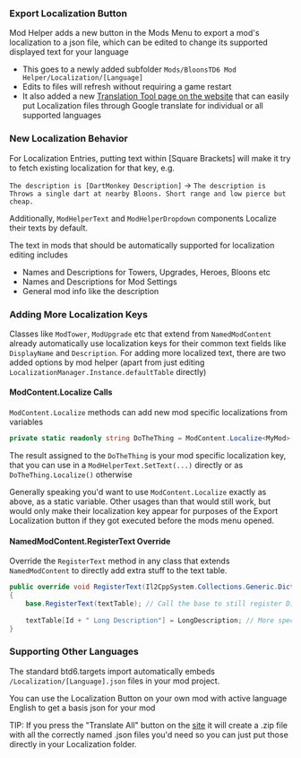 ### Export Localization Button

Mod Helper adds a new button in the Mods Menu to export a mod's localization to a json file, which can be edited to
change its supported displayed text for your language

- This goes to a newly added subfolder `Mods/BloonsTD6 Mod Helper/Localization/[Language]`
- Edits to files will refresh without requiring a game restart
- It also added a new [Translation Tool page on the website](https://gurrenm3.github.io/BTD-Mod-Helper/tools/translate)
  that can
  easily put Localization files through Google translate for individual or all supported languages

### New Localization Behavior

For Localization Entries, putting text within [Square Brackets] will make it try to fetch existing localization for that
key, e.g.

`The description is [DartMonkey Description]` ->
`The description is Throws a single dart at nearby Bloons. Short range and low pierce but cheap.`

Additionally, `ModHelperText` and `ModHelperDropdown` components Localize their texts by default.

The text in mods that should be automatically supported for localization editing includes

- Names and Descriptions for Towers, Upgrades, Heroes, Bloons etc
- Names and Descriptions for Mod Settings
- General mod info like the description

### Adding More Localization Keys

Classes like `ModTower`, `ModUpgrade` etc that extend from `NamedModContent` already automatically use localization keys
for their common text fields like `DisplayName` and `Description`. For adding more localized text, there are two
added options by mod helper (apart from just editing `LocalizationManager.Instance.defaultTable` directly)

#### ModContent.Localize Calls

`ModContent.Localize` methods can add new mod specific localizations from variables

```csharp
private static readonly string DoTheThing = ModContent.Localize<MyMod>(nameof(DoTheThing), "Do The Thing!");
```

The result assigned to the `DoTheThing` is your mod specific localization key, that you can use in a
`ModHelperText.SetText(...)` directly or as `DoTheThing.Localize()` otherwise

Generally speaking you'd want to use `ModContent.Localize` exactly as above, as a static variable.
Other usages than that would still work, but would only make their localization key appear for purposes of the Export
Localization button if they got executed before the mods menu opened.

#### NamedModContent.RegisterText Override

Override the `RegisterText` method in any class that extends `NamedModContent` to directly add extra stuff to the text
table.

```csharp
public override void RegisterText(Il2CppSystem.Collections.Generic.Dictionary<string, string> textTable)
{
    base.RegisterText(textTable); // Call the base to still register DisplayName / Description
          
    textTable[Id + " Long Description"] = LongDescription; // More specific stuff to your ModContent
}
```

### Supporting Other Languages

The standard btd6.targets import automatically embeds `/Localization/[Language].json` files in your mod
project.

You can use the Localization Button on your own mod with active language English to get a basis json for your mod

TIP: If you press the "Translate All" button on the [site](https://gurrenm3.github.io/BTD-Mod-Helper/tools/translate) it
will create a .zip file with all the correctly named .json files you'd need so you can just put those directly in
your Localization folder.
